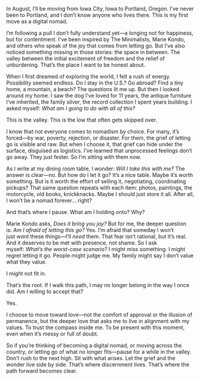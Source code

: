 
In August, I’ll be moving from Iowa City, Iowa to Portland, Oregon. I’ve never been to Portland, and I don’t know anyone who lives there. This is my first move as a digital nomad.

I’m following a pull I don’t fully understand yet—a longing not for happiness, but for contentment. I’ve been inspired by The Minimalists, Marie Kondo, and others who speak of the joy that comes from letting go. But I’ve also noticed something missing in those stories: the space in between. The valley between the initial excitement of freedom and the relief of unburdening. That’s the place I want to be honest about.

When I first dreamed of exploring the world, I felt a rush of energy. Possibility seemed endless. Do I stay in the U.S.? Go abroad? Find a tiny home, a mountain, a beach? The questions lit me up. But then I looked around my home. I saw the dog I’ve loved for 11 years, the antique furniture I’ve inherited, the family silver, the record collection I spent years building. I asked myself: _What am I going to do with all of this?_

This is the valley. This is the low that often gets skipped over.

I know that not everyone comes to nomadism by choice. For many, it’s forced—by war, poverty, rejection, or disaster. For them, the grief of letting go is visible and raw. But when I choose it, that grief can hide under the surface, disguised as logistics. I’ve learned that unprocessed feelings don’t go away. They just fester. So I’m sitting with them now.

As I write at my dining room table, I wonder: _Will I take this with me?_ The answer is clear—no. But how do I let it go? It’s a nice table. Maybe it’s worth something. But is it worth the effort of selling it, negotiating, coordinating pickups? That same question repeats with each item: photos, paintings, the motorcycle, old books, knickknacks. Maybe I should just store it all. After all, I won’t be a nomad forever… right?

And that’s where I pause. What am I holding onto? Why?

Marie Kondo asks, _Does it bring you joy?_ But for me, the deeper question is: _Am I afraid of letting this go?_ Yes. I’m afraid that someday I won’t just _want_ these things—I’ll _need_ them. That fear isn’t rational, but it’s real. And it deserves to be met with presence, not shame. So I ask myself: _What’s the worst-case scenario?_ I might miss something. I might regret letting it go. People might judge me. My family might say I don’t value what they value.

I might not fit in.

That’s the root. If I walk this path, I may no longer belong in the way I once did. Am I willing to accept that?

Yes.

I choose to move toward love—not the comfort of approval or the illusion of permanence, but the deeper love that asks me to live in alignment with my values. To trust the compass inside me. To be present with this moment, even when it’s messy or full of doubt.

So if you’re thinking of becoming a digital nomad, or moving across the country, or letting go of what no longer fits—pause for a while in the valley. Don’t rush to the next high. Sit with what arises. Let the grief and the wonder live side by side. That’s where discernment lives. That’s where the path forward becomes clear.
